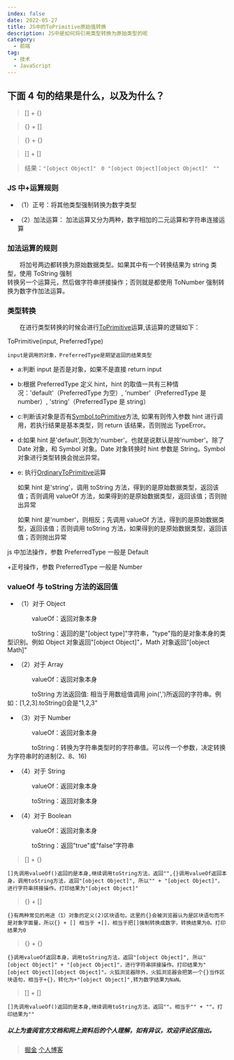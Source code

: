 ```yaml
---
index: false
date: 2022-05-27
title: JS中的ToPrimitive原始值转换
description: JS中是如何将引用类型转换为原始类型的呢
category:
  - 前端
tag:
  - 技术
  - JavaScript
---
```


## 下面 4 句的结果是什么，以及为什么？

> [] + {}

> {} + []

> {} + {}

> [] + []

> 结果：`"[object Object]"` &nbsp; `0`&nbsp; `"[object Object][object Object]"` &nbsp; `""`

### JS 中+运算规则

- （1）正号：将其他类型强制转换为数字类型

- （2）加法运算： 加法运算又分为两种，数字相加的二元运算和字符串连接运算

### 加法运算的规则

&emsp;&emsp;将加号两边都转换为原始数据类型。如果其中有一个转换结果为 string 类型，使用 ToString 强制  
转换另一个运算元，然后做字符串拼接操作；否则就是都使用 ToNumber 强制转换为数字作加法运算。

### 类型转换

&emsp;&emsp;在进行类型转换的时候会进行[ToPrimitive](https://tc39.es/ecma262/#sec-toprimitive)运算,该运算的逻辑如下：

ToPrimitive(input, PreferredType)

    input是调用的对象，PreferredType是期望返回的结果类型

- a:判断 input 是否是对象，如果不是直接 return input

- b:根据 PreferredType 定义 hint，hint 的取值一共有三种情况：'default'（PreferredType 为空）, 'number'（PreferredType 是 number）, 'string'（PreferredType 是 string）

- c:判断该对象是否有[Symbol.toPrimitive](https://tc39.es/ecma262/#sec-symbol.prototype-@@toprimitive)方法, 如果有则传入参数 hint 进行调用，若执行结果是基本类型，则 return 该结果，否则抛出 TypeError。

- d:如果 hint 是'default',则改为'number'。也就是说默认是按'number'。除了 Date 对象，和 Symbol 对象。Date 对象转换时 hint 参数是 String。Symbol 对象进行类型转换会抛出异常。

- e: 执行[OrdinaryToPrimitive](https://tc39.es/ecma262/#sec-ordinarytoprimitive)运算

  如果 hint 是'string'，调用 toString 方法，得到的是原始数据类型，返回该值；否则调用 valueOf 方法，如果得到的是原始数据类型，返回该值；否则抛出异常

  如果 hint 是'number'，则相反；先调用 valueOf 方法，得到的是原始数据类型，返回该值；否则调用 toString 方法，如果得到的是原始数据类型，返回该值；否则抛出异常

js 中加法操作，参数 PreferredType 一般是 Default

+正号操作，参数 PreferredType 一般是 Number

### valueOf 与 toString 方法的返回值

- （1）对于 Object

&emsp;&emsp;&emsp;&emsp;valueOf：返回对象本身

&emsp;&emsp;&emsp;&emsp;toString：返回的是"[object type]"字符串，"type"指的是对象本身的类型识别。例如 Object 对象返回"[object Object]"，Math 对象返回"[object Math]"

- （2）对于 Array

&emsp;&emsp;&emsp;&emsp;valueOf：返回对象本身

&emsp;&emsp;&emsp;&emsp;toString 方法返回值: 相当于用数组值调用 join(',')所返回的字符串。例如：[1,2,3].toString()会是"1,2,3"

- （3）对于 Number

&emsp;&emsp;&emsp;&emsp;valueOf：返回对象本身

&emsp;&emsp;&emsp;&emsp;toString：转换为字符串类型时的字符串值。可以传一个参数，决定转换为字符串时的进制(2、8、16)

- （4）对于 String

&emsp;&emsp;&emsp;&emsp;valueOf：返回对象本身

&emsp;&emsp;&emsp;&emsp;toString：返回对象本身

- （4）对于 Boolean

&emsp;&emsp;&emsp;&emsp;valueOf：返回对象本身

&emsp;&emsp;&emsp;&emsp;toString：返回"true"或"false"字符串

> [] + {}

    []先调用valueOf()返回的是本身,继续调用toString方法，返回"",{}调用valueOf返回本身，调用toString方法，返回"[object Object]", 所以"" + "[object Object]"，进行字符串拼接操作。打印结果为"[object Object]"

> {} + []

    {}有两种常见的用途（1）对象的定义(2)区块语句。这里的{}会被浏览器认为是区块语句而不是对象字面量，所以{} + [] 相当于 +[]，相当于把[]强制转换成数字，转换结果为0。打印结果为0

> {} + {}

    {}调用valueOf返回本身，调用toString方法，返回"[object Object]", 所以"[object Object]" + "[object Object]"，进行字符串拼接操作。打印结果为"[object Object][object Object]"。火狐浏览器除外，火狐浏览器会把第一个{}当作区块语句，相当于+{}，转化为+"[object Object]",转为数字结果为NaN。

> [] + []

    []先调用valueOf()返回的是本身,继续调用toString方法，返回""。相当于"" + ""。打印结果为""

##### 以上为查阅官方文档和网上资料后的个人理解，如有异议，欢迎评论区指出。

> [掘金](https://juejin.cn/editor/drafts/6952699506248908813) [个人博客](https://showmynameisblue.github.io/)
